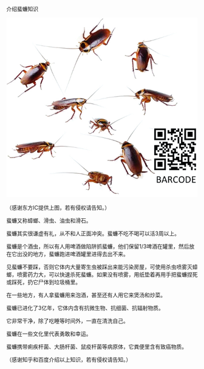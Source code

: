 介绍蜚蠊知识


![介绍蜚蠊知识](https://github.com/ywangnccu/ywang/blob/main/images/Blattodea1.jpg)

（感谢东方IC提供上图，若有侵权请告知。）

蜚蠊又称蟑螂、滑虫、油虫和滑石。

蜚蠊其实很谦虚有礼，从不和人正面冲突。蜚蠊不吃不喝可以活3周以上。

蜚蠊是个酒虫，所以有人用啤酒做陷阱抓蜚蠊，他们保留1/3啤酒在罐里，然后放在它出没的地方，蜚蠊跑进啤酒罐里进得去出不来。

见蜚蠊不要踩，否则它体内大量寄生虫被踩出来能污染房屋，可使用杀虫喷雾灭蟑螂，喷雾药力大，可以快速杀死蜚蠊。如果没有喷雾，用纸垫着再用手把蜚蠊捏死或踩死，扔它尸体到垃圾桶里。

在一些地方，有人拿蜚蠊用来泡酒，甚至还有人用它来煲汤和炒菜。

蜚蠊已进化了3亿年，它体内含有抗微生物、抗细菌、抗辐射物质。

它非常干净，除了吃睡等时间外，一直在清洗自己。

蜚蠊在一些文化里代表勇敢和幸运。

蜚蠊携带痢疾杆菌、大肠杆菌、鼠疫杆菌等病原体，它粪便里含有致癌物质。


（感谢知乎和百度介绍以上知识，若有侵权请告知。）
